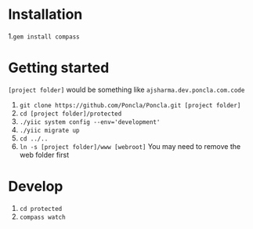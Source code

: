 # Installation
 1.`gem install compass`

# Getting started
`[project folder]` would be something like `ajsharma.dev.poncla.com.code`
 1. `git clone https://github.com/Poncla/Poncla.git [project folder]`
 2. `cd [project folder]/protected`
 3. `./yiic system config --env='development'`
 4. `./yiic migrate up`
 5. `cd ../..`
 7. `ln -s [project folder]/www [webroot]` You may need to remove the web folder first

# Develop
 1. `cd protected`
 2. `compass watch`